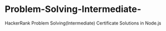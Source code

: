 # Problem-Solving-Intermediate-
HackerRank Problem Solving(Intermediate) Certificate Solutions in Node.js
